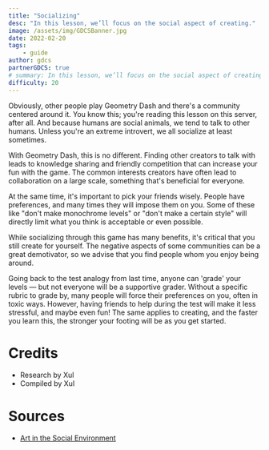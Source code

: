 ```yaml
---
title: "Socializing"
desc: "In this lesson, we’ll focus on the social aspect of creating."
image: /assets/img/GDCSBanner.jpg
date: 2022-02-20
tags:
    - guide
author: gdcs
partnerGDCS: true
# summary: In this lesson, we’ll focus on the social aspect of creating.
difficulty: 20
---
```


Obviously, other people play Geometry Dash and there's a community centered around it. You know this; you're reading this lesson on this server, after all. And because humans are social animals, we tend to talk to other humans. Unless you're an extreme introvert, we all socialize at least sometimes.

With Geometry Dash, this is no different. Finding other creators to talk with leads to knowledge sharing and friendly competition that can increase your fun with the game. The common interests creators have often lead to collaboration on a large scale, something that's beneficial for everyone.

At the same time, it's important to pick your friends wisely. People have preferences, and many times they will impose them on you. Some of these like "don't make monochrome levels" or "don't make a certain style" will directly limit what you think is acceptable or even possible.

While socializing through this game has many benefits, it's critical that you still create for yourself. The negative aspects of some communities can be a great demotivator, so we advise that you find people whom you enjoy being around.

Going back to the test analogy from last time, anyone can 'grade' your levels — but not everyone will be a supportive grader. Without a specific rubric to grade by, many people will force their preferences on you, often in toxic ways. However, having friends to help during the test will make it less stressful, and maybe even fun! The same applies to creating, and the faster you learn this, the stronger your footing will be as you get started.

# Credits                                                            

* Research by Xul
* Compiled by Xul

# Sources

* [Art in the Social Environment](https://medium.com/conscious-paradoxalism/art-in-the-social-environment-6191786980e4)